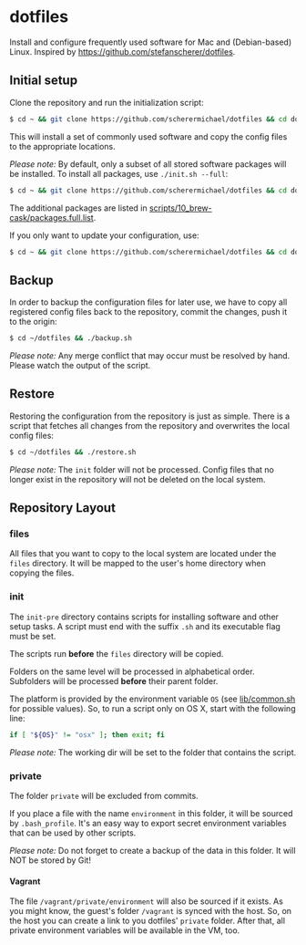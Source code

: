 # dotfiles

Install and configure frequently used software for Mac and (Debian-based) Linux. Inspired by https://github.com/stefanscherer/dotfiles.

## Initial setup

Clone the repository and run the initialization script:

```bash
$ cd ~ && git clone https://github.com/scherermichael/dotfiles && cd dotfiles && ./init.sh
```

This will install a set of commonly used software and copy the config files to the appropriate locations.

*Please note:* By default, only a subset of all stored software packages will be installed. To install all packages, use `./init.sh --full`:

```bash
$ cd ~ && git clone https://github.com/scherermichael/dotfiles && cd dotfiles && ./init.sh --full
```

The additional packages are listed in [scripts/10_brew-cask/packages.full.list](scripts/10_brew-cask/packages.full.list).

If you only want to update your configuration, use:

```bash
$ cd ~ && git clone https://github.com/scherermichael/dotfiles && cd dotfiles && ./restore.sh
```

## Backup

In order to backup the configuration files for later use, we have to copy all registered config files back to the repository, commit the changes, push it to the origin:

  ```bash
  $ cd ~/dotfiles && ./backup.sh
  ```

*Please note:* Any merge conflict that may occur must be resolved by hand. Please watch the output of the script.

## Restore

Restoring the configuration from the repository is just as simple. There is a script that fetches all changes from the repository and overwrites the local config files:

```bash
$ cd ~/dotfiles && ./restore.sh
```

*Please note:* The `init` folder will not be processed. Config files that no longer exist in the repository will not be deleted on the local system.

## Repository Layout

### files

All files that you want to copy to the local system are located under the `files` directory. It will be mapped to the user's home directory when copying the files.

### init

The `init-pre` directory contains scripts for installing software and other setup tasks. A script must end with the suffix `.sh` and its executable flag must be set.

The scripts run **before** the `files` directory will be copied.

Folders on the same level will be processed in alphabetical order. Subfolders will be processed **before** their parent folder.

The platform is provided by the environment variable `OS` (see [lib/common.sh](lib/common.sh) for possible values). So, to run a script only on OS X, start with the following line:

```bash
if [ "${OS}" != "osx" ]; then exit; fi
```

*Please note:* The working dir will be set to the folder that contains the script.

### private

The folder `private` will be excluded from commits.

If you place a file with the name `environment` in this folder, it will be sourced by `.bash_profile`. It's an easy way to export secret environment variables that can be used by other scripts.  

*Please note:* Do not forget to create a backup of the data in this folder. It will NOT be stored by Git!

#### Vagrant

The file `/vagrant/private/environment` will also be sourced if it exists. As you might know, the guest's folder `/vagrant` is synced with the host. So, on the host you can create a link to you dotfiles' `private` folder. After that, all private environment variables will be available in the VM, too.
